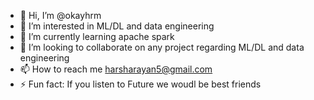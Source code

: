 - 👋 Hi, I’m @okayhrm
- 👀 I’m interested in ML/DL and data engineering 
- 🌱 I’m currently learning apache spark
- 💞️ I’m looking to collaborate on any project regarding ML/DL and data engineering
- 📫 How to reach me harsharayan5@gmail.com
- ⚡ Fun fact: If you listen to Future we woudl be best friends 

<!---
okayhrm/okayhrm is a ✨ special ✨ repository because its `README.md` (this file) appears on your GitHub profile.
You can click the Preview link to take a look at your changes.
--->
